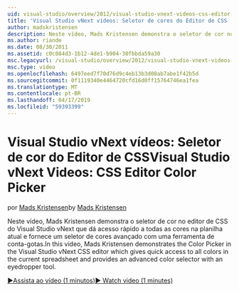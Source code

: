 ```yaml
---
uid: visual-studio/overview/2012/visual-studio-vnext-videos-css-editor-color-picker
title: 'Visual Studio vNext vídeos: Seletor de cores do Editor de CSS | Microsoft Docs'
author: madskristensen
description: Neste vídeo, Mads Kristensen demonstra o seletor de cor no editor de CSS do Visual Studio vNext que mostra as cores na planilha atual e fornece...
ms.author: riande
ms.date: 08/30/2011
ms.assetid: c0c084d3-1b12-4de1-b904-30fbbda59a30
msc.legacyurl: /visual-studio/overview/2012/visual-studio-vnext-videos-css-editor-color-picker
msc.type: video
ms.openlocfilehash: 6497eed7f70d76d9c4eb13b3d08ab7abe1f42b5d
ms.sourcegitcommit: 0f1119340e4464720cfd16d0ff15764746ea1fea
ms.translationtype: MT
ms.contentlocale: pt-BR
ms.lasthandoff: 04/17/2019
ms.locfileid: "59393399"
---
```

# <a name="visual-studio-vnext-videos-css-editor-color-picker"></a><span data-ttu-id="ca1cf-103">Visual Studio vNext vídeos: Seletor de cor do Editor de CSS</span><span class="sxs-lookup"><span data-stu-id="ca1cf-103">Visual Studio vNext Videos: CSS Editor Color Picker</span></span>

<span data-ttu-id="ca1cf-104">por [Mads Kristensen](https://github.com/madskristensen)</span><span class="sxs-lookup"><span data-stu-id="ca1cf-104">by [Mads Kristensen](https://github.com/madskristensen)</span></span>

<span data-ttu-id="ca1cf-105">Neste vídeo, Mads Kristensen demonstra o seletor de cor no editor de CSS do Visual Studio vNext que dá acesso rápido a todas as cores na planilha atual e fornece um seletor de cores avançado com uma ferramenta de conta-gotas.</span><span class="sxs-lookup"><span data-stu-id="ca1cf-105">In this video, Mads Kristensen demonstrates the Color Picker in the Visual Studio vNext CSS editor which gives quick access to all colors in the current spreadsheet and provides an advanced color selector with an eyedropper tool.</span></span>

[<span data-ttu-id="ca1cf-106">&#9654;Assista ao vídeo (1 minutos)</span><span class="sxs-lookup"><span data-stu-id="ca1cf-106">&#9654; Watch video (1 minutes)</span></span>](https://channel9.msdn.com/Blogs/ASP-NET-Site-Videos/visual-studio-vnext-videos-css-editor-color-picker)

